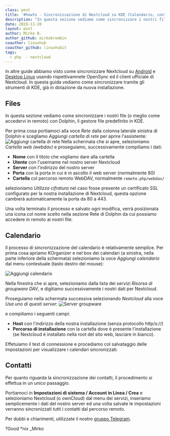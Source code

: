 ```yaml
---
class: post
title: '#howto - Sincronizzazione di Nextcloud su KDE (Calendario, contatti, files)'
description: "In questa sezione vediamo come sincronizzare i nostri file (o meglio come accedervi in remoto) con Dolphin, il gestore file predefinito in KDE."
date: 2019-11-20
layout: post
author: Mirko B.
author_github: mirkobrombin
coauthor: linuxhub
coauthor_github: linuxhubit
tags:
  - php  - nextcloud
---
```

In altre guide abbiamo visto come sincronizzare Nextcloud su <a href="https://linuxhub.it/articles/howto-sincronizzare-contatti-calendario-attivit%C3%A0-da-nextcloud-su-android">Android</a> e <a href="https://linuxhub.it/articles/howto-collegare-e-sincronizzare-nextcloud-su-desktop-linux">Desktop Linux</a> usando rispettivamnete OpenSync ed il client ufficiale di Nextcloud.
In questa guida vediamo come sincronizzare tramite gli strumenti di KDE, già in dotazione da nuova installazione.

## Files
In questa sezione vediamo come sincronizzare i nostri file (o meglio come accedervi in remoto) con Dolphin, il gestore file predefinito in KDE.

Per prima cosa portiamoci alla voce *Rete* dalla colonna laterale sinistra di Dolphin e scegliamo *Aggiungi cartella di rete* per aprire l'assistente:
![Aggiungi cartella di rete](storage/Screenshot_20191117_161057.png)
Nella schermata che si apre, selezioniamo *Cartella web (webdav)* e proseguiamo, successivamente compiliamo i dati:
* **Nome** con il titolo che vogliamo dare alla cartella
* **Utente** con l'username nel nostro server Nextcloud
* **Server** con l'indirizzo del nostro server
* **Porta** con la porta in cui è in ascolto il web server (normalmente 80)
* **Cartella** col percorso remoto WebDAV, normalmente ```remote.php/webdav/```

selezioniamo *Utilizza cifratura* nel caso fosse presente un certificato SSL configurato per la nostra installazione di Nextcloud, questa opzione cambierà automaticamente la porta da 80 a 443.

Una volta terminato il processo e salvato ogni modifica, verrà posizionata una icona col nome scelto nella sezione Rete di Dolphin da cui possiamo accedere in remoto ai nostri file.

## Calendario
Il processo di sincronizzazione del calendario è relativamente semplice. Per prima cosa apriamo KOrganizer e nel box dei calendari (a sinistra, nella parte inferiore della schermata) selezioniamo la voce *Aggiungi calendario* dal menu contestuale (tasto destro del mouse):

![Aggiungi calendario](storage/Screenshot_20191117_162032.png)

Nella finestra che si apre, selezioniamo dalla lista dei servizi *Risorsa di groupware DAV*, e digitiamo successivamente i nostri dati per Nextcloud. 

Proseguiamo nella schermata successiva selezionando *Nextcloud* alla voce *Usa uno di questi server*:
![Server groupware](storage/Screenshot_20191117_162527.png)

e compiliamo i seguenti campi:
* **Host** con l'indirizzo della nostra installazione (senza protocollo http/s://)
* **Percorso di installazione** con la cartella dove è presente l'installazione (se Nextcloud è installato nella root del sito web, lasciare in bianco).

Effetuiamo il test di connessione e procediamo col salvataggio delle impostazioni per visualizzare i calendari sincronizzati.

## Contatti
Per quanto riguarda la sincronizzazione dei contatti, il procedimento si effettua in un unico passaggio.

Portiamoci in **Impostazioni di sistema / Account in Linea / Crea** e selezioniamo Nextcloud (o ownCloud) dal menu dei servizi, inseriamo semplicemente i dati del nostro server ed una volta salvate le impostazioni verranno sincronizzati tutti i contatti dal percorso remoto.

Per dubbi e chiarimenti, utilizzate il nostro <a href="https://t.me/gentedilinux">gruppo Telegram</a>.

?Good *nix _Mirko